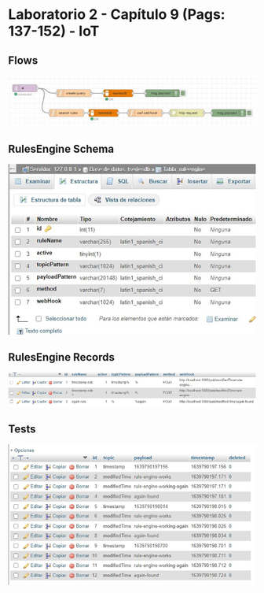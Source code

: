 # Laboratorio 2 - Capítulo 9 (Pags: 137-152) - IoT

## Flows
![1](./images/1.jpg?raw=true )
## RulesEngine Schema
![1](./images/2.jpg?raw=true )
## RulesEngine Records
![1](./images/3.jpg?raw=true )

## Tests
![1](./images/4.jpg?raw=true )